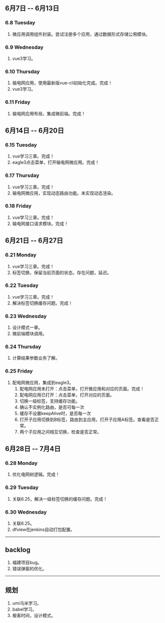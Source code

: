 ## 6月7日 -- 6月13日

### 6.8 Tuesday
1. 微应用调用组件封装。尝试注册多个应用，通过数据形式存储公用模块。

### 6.9 Wednesday
1. vue3学习。

### 6.10 Thursday
1. 输电网应用，使用最新版vue-cli初始化完成。完成！
2. vue3学习。

### 6.11 Friday
1. 输电网应用布局，集成微前端。完成！

## 6月14日 -- 6月20日

### 6.15 Tuesday
1. vue学习三章。完成！
2. eagle3点击菜单，打开输电网微应用。完成！

### 6.17 Thursday
1. vue学习三章。完成！
2. 输电网微应用，实现动态路由功能。未实现动态渲染。

### 6.18 Friday
1. vue学习三章。完成！
2. 输电网接口请求模块。完成！


## 6月21日 -- 6月27日

### 6.21 Monday
1. vue学习三章。完成！
2. 标签切换，保留当前页面的状态。存在问题，延迟。

### 6.22 Tuesday
1. vue学习三章。完成！
2. 解决标签切换缓存问题。完成！

### 6.23 Wednesday
1. 设计模式一章。
2. 微前端模块调用。

### 6.24 Thursday
1. 计算结果参数业务了解。

### 6.25 Friday
1. 配电网微应用，集成到eagle3。
   1. 配电网应用未打开：点击菜单，打开微应用和对应的页面。完成！
   2. 配电网应用已打开：点击菜单，打开对应的页面。
   3. 切换一级标签，支持缓存功能。
   4. 确认不实例化路由，是否可每一次
   5. 缓存不设置keepAlive时，是否每一次
   6. 打开子应用切换到B标签，路由到主应用，打开子应用A标签。查看是否正常。
   7. 两个子应用之间相互切换，检查是否正常。

## 6月28日 -- 7月4日

### 6.28 Monday
1. 优化电网树逻辑。完成！

### 6.29 Tuesday
1. 关联6.25，解决一级标签切换的缓存问题。完成！

### 6.30 Wednesday
1. 关联6.25。
2. dfview在jenkins自动打包配置。

----------------------
## backlog
1. 福建项目bug。
1. 错误弹窗的优化。

----------------------
## 规划
1. umi乌米学习。
1. babel学习。
1. 极客时间，设计模式。

























